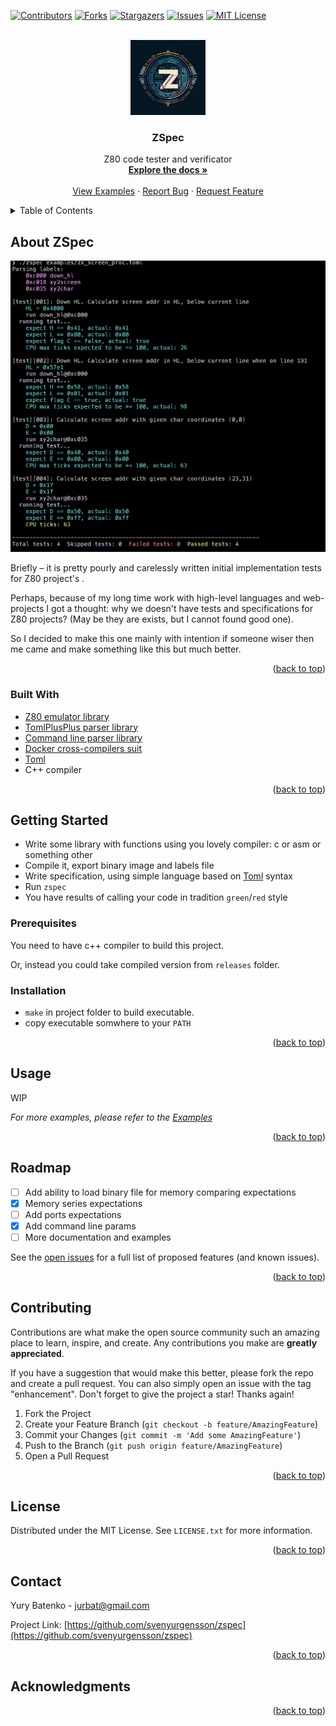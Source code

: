 <a name="readme-top"></a>


<!-- PROJECT SHIELDS -->
<!--
*** I'm using markdown "reference style" links for readability.
*** Reference links are enclosed in brackets [ ] instead of parentheses ( ).
*** See the bottom of this document for the declaration of the reference variables
*** for contributors-url, forks-url, etc. This is an optional, concise syntax you may use.
*** https://www.markdownguide.org/basic-syntax/#reference-style-links
-->
[![Contributors][contributors-shield]][contributors-url]
[![Forks][forks-shield]][forks-url]
[![Stargazers][stars-shield]][stars-url]
[![Issues][issues-shield]][issues-url]
[![MIT License][license-shield]][license-url]


<!-- PROJECT LOGO -->
<br />
<div align="center">
  <a href="https://github.com/svenyurgensson/zspec">
    <img src="assets/logo.jpg" alt="Logo" width="120" height="120">
  </a>

<h3 align="center">ZSpec</h3>

  <p align="center">
    Z80 code tester and verificator
    <br />
    <a href="https://github.com/svenyurgensson/zspec/tree/main/Readme.md"><strong>Explore the docs »</strong></a>
    <br />
    <br />
    <a href="https://github.com/svenyurgensson/zspec/tree/main/examples">View Examples</a>
    ·
    <a href="https://github.com/svenyurgensson/zspec/issues/new?labels=bug&template=bug-report---.md">Report Bug</a>
    ·
    <a href="https://github.com/svenyurgensson/zspec/issues/new?labels=enhancement&template=feature-request---.md">Request Feature</a>
  </p>
</div>



<!-- TABLE OF CONTENTS -->
<details>
  <summary>Table of Contents</summary>
  <ol>
    <li>
      <a href="#about-the-project">About The Project</a>
      <ul>
        <li><a href="#built-with">Built With</a></li>
      </ul>
    </li>
    <li>
      <a href="#getting-started">Getting Started</a>
      <ul>
        <li><a href="#prerequisites">Prerequisites</a></li>
        <li><a href="#installation">Installation</a></li>
      </ul>
    </li>
    <li><a href="#usage">Usage</a></li>
    <li><a href="#roadmap">Roadmap</a></li>
    <li><a href="#contributing">Contributing</a></li>
    <li><a href="#license">License</a></li>
    <li><a href="#contact">Contact</a></li>
    <li><a href="#acknowledgments">Acknowledgments</a></li>
  </ol>
</details>



<!-- ABOUT THE PROJECT -->
## About ZSpec

[![ZSpec Screen Shot][product-screenshot]](https://github.com/svenyurgensson/zspec)

Briefly – it is pretty pourly and carelessly written initial implementation tests for Z80 project's .

Perhaps, because of my long time work with high-level languages and web-projects I got a thought: why we doesn't have tests and specifications for Z80 projects? (May be they are exists, but I cannot found good one).

So I decided to make this one mainly with intention if someone wiser then me came and make something like this but much better.

<p align="right">(<a href="#readme-top">back to top</a>)</p>


### Built With

* [Z80 emulator library][z80-emul-url]
* [TomlPlusPlus parser library][tomlplusplus-url]
* [Command line parser library][cmdparser-url]
* [Docker cross-compilers suit][dockcross-url]
* [Toml][toml-url]
* C++ compiler


<p align="right">(<a href="#readme-top">back to top</a>)</p>



<!-- GETTING STARTED -->
## Getting Started

* Write some library with functions using you lovely compiler: c or asm or something other
* Compile it, export binary image and labels file 
* Write specification, using simple language based on [Toml][toml-url] syntax
* Run `zspec` 
* You have results of calling your code in tradition `green`/`red` style

### Prerequisites

You need to have c++ compiler to build this project.

Or, instead you could take compiled version from `releases` folder.

### Installation

* `make` in project folder to build executable.
* copy executable somwhere to your `PATH`

<p align="right">(<a href="#readme-top">back to top</a>)</p>



<!-- USAGE EXAMPLES -->
## Usage

WIP

_For more examples, please refer to the [Examples](https://github.com/svenyurgensson/zspec/tree/main/examples)_

<p align="right">(<a href="#readme-top">back to top</a>)</p>



<!-- ROADMAP -->
## Roadmap

- [ ] Add ability to load binary file for memory comparing expectations
- [x] Memory series expectations
- [ ] Add ports expectations
- [x] Add command line params
- [ ] More documentation and examples

See the [open issues](https://github.com/svenyurgensson/zspec/issues) for a full list of proposed features (and known issues).

<p align="right">(<a href="#readme-top">back to top</a>)</p>



<!-- CONTRIBUTING -->
## Contributing

Contributions are what make the open source community such an amazing place to learn, inspire, and create. Any contributions you make are **greatly appreciated**.

If you have a suggestion that would make this better, please fork the repo and create a pull request. You can also simply open an issue with the tag "enhancement".
Don't forget to give the project a star! Thanks again!

1. Fork the Project
2. Create your Feature Branch (`git checkout -b feature/AmazingFeature`)
3. Commit your Changes (`git commit -m 'Add some AmazingFeature'`)
4. Push to the Branch (`git push origin feature/AmazingFeature`)
5. Open a Pull Request

<p align="right">(<a href="#readme-top">back to top</a>)</p>



<!-- LICENSE -->
## License

Distributed under the MIT License. See `LICENSE.txt` for more information.

<p align="right">(<a href="#readme-top">back to top</a>)</p>



<!-- CONTACT -->
## Contact

Yury Batenko - jurbat@gmail.com

Project Link: [https://github.com/svenyurgensson/zspec](https://github.com/svenyurgensson/zspec)

<p align="right">(<a href="#readme-top">back to top</a>)</p>



<!-- ACKNOWLEDGMENTS -->
## Acknowledgments


<p align="right">(<a href="#readme-top">back to top</a>)</p>



<!-- MARKDOWN LINKS & IMAGES -->
<!-- https://www.markdownguide.org/basic-syntax/#reference-style-links -->
[contributors-shield]: https://img.shields.io/github/contributors/svenyurgensson/zspec.svg?style=for-the-badge
[contributors-url]: https://github.com/svenyurgensson/zspec/graphs/contributors
[forks-shield]: https://img.shields.io/github/forks/svenyurgensson/zspec.svg?style=for-the-badge
[forks-url]: https://github.com/svenyurgensson/zspec/network/members
[stars-shield]: https://img.shields.io/github/stars/svenyurgensson/zspec.svg?style=for-the-badge
[stars-url]: https://github.com/svenyurgensson/zspec/stargazers
[issues-shield]: https://img.shields.io/github/issues/svenyurgensson/zspec.svg?style=for-the-badge
[issues-url]: https://github.com/svenyurgensson/zspec/issues
[license-shield]: https://img.shields.io/github/license/svenyurgensson/zspec.svg?style=for-the-badge
[license-url]: https://github.com/svenyurgensson/zspec/blob/master/LICENSE.txt
[product-screenshot]: assets/screenshot.png

[z80-emul-url]: https://github.com/suzukiplan/z80
[toml-url]: https://toml.io/en/
[tomlplusplus-url]: https://github.com/marzer/tomlplusplus
[cmdparser-url]: https://github.com/FlorianRappl/CmdParser
[dockcross-url]: https://github.com/dockcross/dockcross